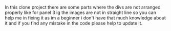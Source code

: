 In this clone project there are some parts where the divs are not arranged properly like for panel 3 ig the images are not in straight line so you can help me in fixing it as im a beginner i don't have that much knowledge about it
and if you find any mistake in the code please help to update it.
